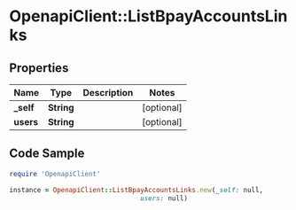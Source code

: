 # OpenapiClient::ListBpayAccountsLinks

## Properties

Name | Type | Description | Notes
------------ | ------------- | ------------- | -------------
**_self** | **String** |  | [optional] 
**users** | **String** |  | [optional] 

## Code Sample

```ruby
require 'OpenapiClient'

instance = OpenapiClient::ListBpayAccountsLinks.new(_self: null,
                                 users: null)
```


